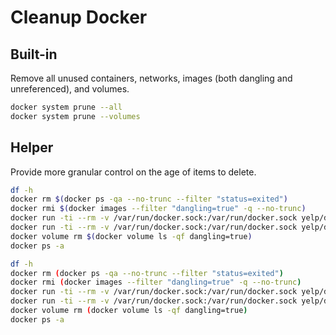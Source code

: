 # Cleanup Docker

## Built-in

Remove all unused containers, networks, images (both dangling and unreferenced), and volumes.

```bash
docker system prune --all
docker system prune --volumes
```

## Helper

Provide more granular control on the age of items to delete.

```bash
df -h
docker rm $(docker ps -qa --no-trunc --filter "status=exited")
docker rmi $(docker images --filter "dangling=true" -q --no-trunc)
docker run -ti --rm -v /var/run/docker.sock:/var/run/docker.sock yelp/docker-custodian dcgc --dry-run --max-container-age 1days --max-image-age 1minute
docker run -ti --rm -v /var/run/docker.sock:/var/run/docker.sock yelp/docker-custodian dcgc --max-container-age 1days --max-image-age 1minute
docker volume rm $(docker volume ls -qf dangling=true)
docker ps -a
```

```bash
df -h
docker rm (docker ps -qa --no-trunc --filter "status=exited")
docker rmi (docker images --filter "dangling=true" -q --no-trunc)
docker run -ti --rm -v /var/run/docker.sock:/var/run/docker.sock yelp/docker-custodian dcgc --dry-run --max-container-age 1days --max-image-age 1minute
docker run -ti --rm -v /var/run/docker.sock:/var/run/docker.sock yelp/docker-custodian dcgc --max-container-age 1days --max-image-age 1minute
docker volume rm (docker volume ls -qf dangling=true)
docker ps -a
```
